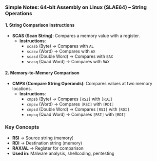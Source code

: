 ### **Simple Notes: 64-bit Assembly on Linux (SLAE64) – String Operations**  

#### **1. String Comparison Instructions**  
- **SCAS (Scan String)**: Compares a memory value with a register.  
  - **Instructions**:  
    - `scasb` (Byte) → Compares with `AL`  
    - `scasw` (Word) → Compares with `AX`  
    - `scasd` (Double Word) → Compares with `EAX`  
    - `scasq` (Quad Word) → Compares with `RAX`  

#### **2. Memory-to-Memory Comparison**  
- **CMPS (Compare String Operands)**: Compares values at two memory locations.  
  - **Instructions**:  
    - `cmpsb` (Byte) → Compares `[RSI]` with `[RDI]`  
    - `cmpsw` (Word) → Compares `[RSI]` with `[RDI]`  
    - `cmpsd` (Double Word) → Compares `[RSI]` with `[RDI]`  
    - `cmpsq` (Quad Word) → Compares `[RSI]` with `[RDI]`  

### **Key Concepts**  
- **RSI** → Source string (memory)  
- **RDI** → Destination string (memory)  
- **RAX/AL** → Register for comparison  
- **Used in**: Malware analysis, shellcoding, pentesting  

